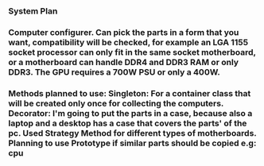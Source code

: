 ### System Plan

### Computer configurer. Can pick the parts in a form that you want, compatibility will be checked, for example an LGA 1155 socket processor can only fit in the same socket motherboard, or a motherboard can handle DDR4 and DDR3 RAM or only DDR3. The GPU requires a 700W PSU or only a 400W.

### Methods planned to use: Singleton: For a container class that will be created only once for collecting the computers.	Decorator: I'm going to put the parts in a case, because also a laptop and a desktop has a case that covers the parts' of the pc. Used Strategy Method for different types of motherboards. Planning to use Prototype if similar parts should be copied e.g: cpu 